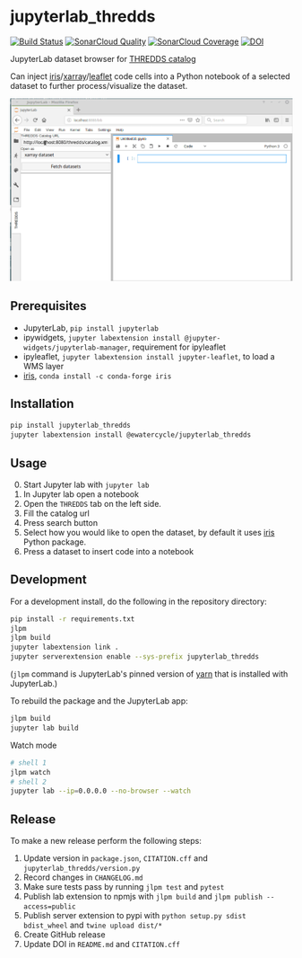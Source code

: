 # jupyterlab_thredds

[![Build Status](https://travis-ci.org/eWaterCycle/jupyterlab_thredds.svg?branch=master)](https://travis-ci.org/eWaterCycle/jupyterlab_thredds)
[![SonarCloud Quality](https://sonarcloud.io/api/project_badges/measure?project=jupyterlab_thredds&metric=alert_status)](https://sonarcloud.io/dashboard?id=jupyterlab_thredds)
[![SonarCloud Coverage](https://sonarcloud.io/api/project_badges/measure?project=jupyterlab_thredds&metric=coverage)](https://sonarcloud.io/component_measures?id=jupyterlab_thredds&metric=coverage)
[![DOI](https://zenodo.org/badge/DOI/10.5281/zenodo.1241006.svg)](https://doi.org/10.5281/zenodo.1241006)

JupyterLab dataset browser for [THREDDS catalog](https://www.unidata.ucar.edu/software/thredds/v4.6/tds/catalog/index.html)

Can inject [iris](http://scitools.org.uk/iris/docs/latest/index.html)/[xarray](https://xarray.pydata.org)/[leaflet](https://github.com/jupyter-widgets/ipyleaflet) code cells into a Python notebook of a selected dataset to further process/visualize the dataset.

![screenshot](https://github.com/eWaterCycle/jupyterlab_thredds/blob/master/jupyterlab_thredds.gif "Screenshot")

## Prerequisites

* JupyterLab, `pip install jupyterlab`
* ipywidgets, `jupyter labextension install @jupyter-widgets/jupyterlab-manager`, requirement for ipyleaflet
* ipyleaflet, `jupyter labextension install jupyter-leaflet`, to load a WMS layer
* [iris](http://scitools.org.uk/iris/docs/latest/index.html), `conda install -c conda-forge iris`

## Installation

```bash
pip install jupyterlab_thredds
jupyter labextension install @ewatercycle/jupyterlab_thredds
```

## Usage

0. Start Jupyter lab with `jupyter lab`
1. In Jupyter lab open a notebook
2. Open the `THREDDS` tab on the left side.
3. Fill the catalog url
4. Press search button
5. Select how you would like to open the dataset, by default it uses [iris](http://scitools.org.uk/iris/docs/latest/index.html) Python package.
6. Press a dataset to insert code into a notebook

## Development

For a development install, do the following in the repository directory:

```bash
pip install -r requirements.txt
jlpm
jlpm build
jupyter labextension link .
jupyter serverextension enable --sys-prefix jupyterlab_thredds
```
(`jlpm` command is JupyterLab's pinned version of [yarn](https://yarnpkg.com/) that is installed with JupyterLab.)

To rebuild the package and the JupyterLab app:

```bash
jlpm build
jupyter lab build
```

Watch mode
```bash
# shell 1
jlpm watch
# shell 2
jupyter lab --ip=0.0.0.0 --no-browser --watch
```

## Release

To make a new release perform the following steps:
1. Update version in `package.json`, `CITATION.cff` and `jupyterlab_thredds/version.py`
2. Record changes in `CHANGELOG.md` 
3. Make sure tests pass by running `jlpm test` and `pytest`
4. Publish lab extension to npmjs with `jlpm build` and `jlpm publish --access=public`
5. Publish server extension to pypi with `python setup.py sdist bdist_wheel` and `twine upload dist/*`
6. Create GitHub release
7. Update DOI in `README.md` and `CITATION.cff`
